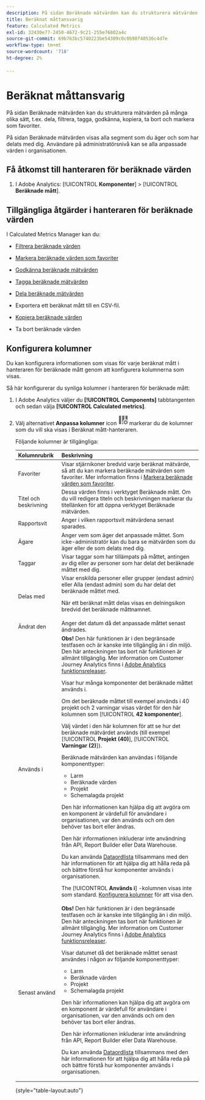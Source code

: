 ```yaml
---
description: På sidan Beräknade mätvärden kan du strukturera mätvärden på många olika sätt, t.ex. dela, filtrera, tagga, godkänna, kopiera, ta bort och markera som favoriter.
title: Beräknat måttansvarig
feature: Calculated Metrics
exl-id: 32430e77-2450-4672-9c21-255e76802a4c
source-git-commit: 69b763bc5740223be54309c0c0b98f40536c4d7e
workflow-type: tm+mt
source-wordcount: '718'
ht-degree: 2%

---
```


# Beräknat måttansvarig

På sidan Beräknade mätvärden kan du strukturera mätvärden på många olika sätt, t.ex. dela, filtrera, tagga, godkänna, kopiera, ta bort och markera som favoriter.

På sidan Beräknade mätvärden visas alla segment som du äger och som har delats med dig. Användare på administratörsnivå kan se alla anpassade värden i organisationen.

<!-- add screenshot -->

## Få åtkomst till hanteraren för beräknade värden

1. I Adobe Analytics: [!UICONTROL **Komponenter**] > [!UICONTROL **Beräknade mått**].

## Tillgängliga åtgärder i hanteraren för beräknade värden

I Calculated Metrics Manager kan du:

* [Filtrera beräknade värden](/help/components/c-calcmetrics/c-workflow/cm-workflow/cm-filter.md)

* [Markera beräknade värden som favoriter](/help/components/c-calcmetrics/c-workflow/cm-workflow/cm-favorite.md)

* [Godkänna beräknade mätvärden](/help/components/c-calcmetrics/c-workflow/cm-workflow/cm-approving.md)

* [Tagga beräknade mätvärden](/help/components/c-calcmetrics/c-workflow/cm-workflow/cm-tagging.md)

* [Dela beräknade mätvärden](/help/components/c-calcmetrics/c-workflow/cm-workflow/cm-sharing.md)

* Exportera ett beräknat mått till en CSV-fil.

* [Kopiera beräknade värden](/help/components/c-calcmetrics/c-workflow/cm-workflow/cm-copy.md)

* Ta bort beräknade värden

## Konfigurera kolumner

Du kan konfigurera informationen som visas för varje beräknat mått i hanteraren för beräknade mått genom att konfigurera kolumnerna som visas.

Så här konfigurerar du synliga kolumner i hanteraren för beräknade mått:

1. I Adobe Analytics väljer du **[!UICONTROL Components]** tabbtangenten och sedan välja **[!UICONTROL Calculated metrics]**.

1. Välj alternativet **Anpassa kolumner** icon ![Ikonen Anpassa kolumner](assets/customize-columns-icon.png)markerar du de kolumner som du vill ska visas i Beräknat mått-hanteraren.

   Följande kolumner är tillgängliga:

   | Kolumnrubrik | Beskrivning |
   |---|---|
   | Favoriter | Visar stjärnikoner bredvid varje beräknat mätvärde, så att du kan markera beräknade mätvärden som favoriter. Mer information finns i [Markera beräknade värden som favoriter](/help/components/c-calcmetrics/c-workflow/cm-workflow/cm-favorite.md). |
   | Titel och beskrivning | Dessa värden finns i verktyget Beräknade mått. Om du vill redigera titeln och beskrivningen markerar du titellänken för att öppna verktyget Beräknade mätvärden. |
   | Rapportsvit | Anger i vilken rapportsvit mätvärdena senast sparades. |
   | Ägare | Anger vem som äger det anpassade måttet. Som icke-administratör kan du bara se mätvärden som du äger eller de som delats med dig. |
   | Taggar | Visar taggar som har tillämpats på måttet, antingen av dig eller av personer som har delat det beräknade måttet med dig. |
   | Delas med | Visar enskilda personer eller grupper (endast admin) eller Alla (endast admin) som du har delat det beräknade måttet med. <p>När ett beräknat mått delas visas en delningsikon bredvid det beräknade måttnamnet.</p> |
   | Ändrat den | Anger det datum då det anpassade måttet senast ändrades. |
   | Används i | **Obs!** Den här funktionen är i den begränsade testfasen och är kanske inte tillgänglig än i din miljö. Den här anteckningen tas bort när funktionen är allmänt tillgänglig. Mer information om Customer Journey Analytics finns i [Adobe Analytics funktionsreleaser](/help/release-notes/releases.md).<p>Visar hur många komponenter det beräknade måttet används i. <p>Om det beräknade måttet till exempel används i 40 projekt och 2 varningar visas värdet för den här kolumnen som [!UICONTROL **42 komponenter**].</p> <p>Välj värdet i den här kolumnen för att se hur det beräknade mätvärdet används (till exempel [!UICONTROL **Projekt (40)**], [!UICONTROL **Varningar (2)**]).</p><p>Beräknade mätvärden kan användas i följande komponenttyper:</p> <ul><li>Larm</li><li>Beräknade värden</li><li>Projekt</li><li>Schemalagda projekt</li></ul><p>Den här informationen kan hjälpa dig att avgöra om en komponent är värdefull för användare i organisationen, var den används och om den behöver tas bort eller ändras.</p><p>Den här informationen inkluderar inte användning från API, Report Builder eller Data Warehouse.</p><p>Du kan använda [Dataordlista](/help/analyze/analysis-workspace/components/data-dictionary/data-dictionary-overview.md) tillsammans med den här informationen för att hjälpa dig att hålla reda på och bättre förstå hur komponenter används i organisationen.</p><p>The [!UICONTROL **Används i**] -kolumnen visas inte som standard. [Konfigurera kolumner](#configure-columns) för att visa den.</p> |
   | Senast använd | **Obs!** Den här funktionen är i den begränsade testfasen och är kanske inte tillgänglig än i din miljö. Den här anteckningen tas bort när funktionen är allmänt tillgänglig. Mer information om Customer Journey Analytics finns i [Adobe Analytics funktionsreleaser](/help/release-notes/releases.md).<p>Visar datumet då det beräknade måttet senast användes i någon av följande komponenttyper:</p> <ul><li>Larm</li><li>Beräknade värden</li><li>Projekt</li><li>Schemalagda projekt</li></ul> <p>Den här informationen kan hjälpa dig att avgöra om en komponent är värdefull för användare i organisationen, var den används och om den behöver tas bort eller ändras.</p><p>Den här informationen inkluderar inte användning från API, Report Builder eller Data Warehouse.</p><p>Du kan använda [Dataordlista](/help/analyze/analysis-workspace/components/data-dictionary/data-dictionary-overview.md) tillsammans med den här informationen för att hjälpa dig att hålla reda på och bättre förstå hur komponenter används i organisationen. |

   {style="table-layout:auto"}
